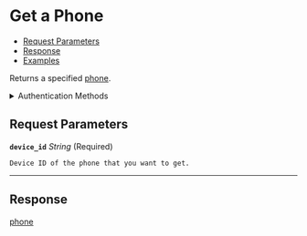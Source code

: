 # Get a Phone

- [Request Parameters](./#request-parameters)
- [Response](./#response)
- [Examples](./#examples)

Returns a specified [phone](../../capability-guides/mobile-access/managing-phones-for-a-user-identity.md).


<details>

<summary>Authentication Methods</summary>

- API key
- Personal access token
  <br>Must also include the `seam-workspace` header in the request.

To learn more, see [Authentication](https://docs.seam.co/latest/api/authentication).
</details>

## Request Parameters

**`device_id`** *String* (Required)

````
Device ID of the phone that you want to get.
````

---


## Response

[phone](./)

